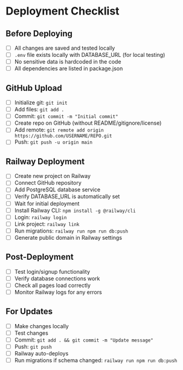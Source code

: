 # Deployment Checklist

## Before Deploying

- [ ] All changes are saved and tested locally
- [ ] `.env` file exists locally with DATABASE_URL (for local testing)
- [ ] No sensitive data is hardcoded in the code
- [ ] All dependencies are listed in package.json

## GitHub Upload

- [ ] Initialize git: `git init`
- [ ] Add files: `git add .`
- [ ] Commit: `git commit -m "Initial commit"`
- [ ] Create repo on GitHub (without README/gitignore/license)
- [ ] Add remote: `git remote add origin https://github.com/USERNAME/REPO.git`
- [ ] Push: `git push -u origin main`

## Railway Deployment

- [ ] Create new project on Railway
- [ ] Connect GitHub repository
- [ ] Add PostgreSQL database service
- [ ] Verify DATABASE_URL is automatically set
- [ ] Wait for initial deployment
- [ ] Install Railway CLI: `npm install -g @railway/cli`
- [ ] Login: `railway login`
- [ ] Link project: `railway link`
- [ ] Run migrations: `railway run npm run db:push`
- [ ] Generate public domain in Railway settings

## Post-Deployment

- [ ] Test login/signup functionality
- [ ] Verify database connections work
- [ ] Check all pages load correctly
- [ ] Monitor Railway logs for any errors

## For Updates

- [ ] Make changes locally
- [ ] Test changes
- [ ] Commit: `git add . && git commit -m "Update message"`
- [ ] Push: `git push`
- [ ] Railway auto-deploys
- [ ] Run migrations if schema changed: `railway run npm run db:push` 